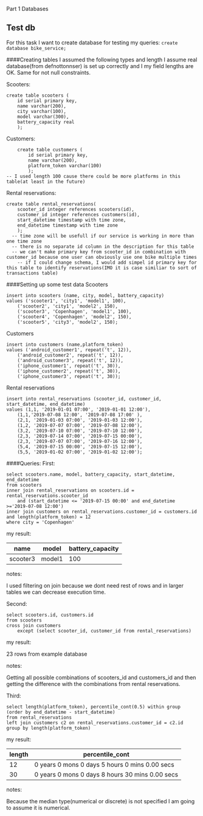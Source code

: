 Part 1 Databases
## Test db
For this task I want to create database for testing my queries:
	`create database bike_service;`

####Creating tables
I assumed the following types and length
I assume real database(from defnottonnser) is set up correctly and I my field lengths are OK.
Same for not null constraints.

Scooters:
```postgresql
create table scooters (
    id serial primary key,
    name varchar(200),
    city varchar(100),
    model varchar(300),
    battery_capacity real
    );
```

Customers:
```postgresql
	create table customers (
		id serial primary key,
		name varchar(200),
		platform_token varchar(100)
		);
-- I used length 100 cause there could be more platforms in this table(at least in the future)
```
Rental reservations:
```postgresql
create table rental_reservations(
	scooter_id integer references scooters(id),
	customer_id integer references customers(id),
	start_datetime timestamp with time zone,
	end_datetime timestamp with time zone
	);
  -- time zone will be usefull if our service is working in more than one time zone
  -- there is no separate id column in the description for this table
  -- we can't make primary key from scooter_id in combination with customer_id because one user can obviously use one bike multiple times
	-- if I could change schema, I would add simpel id primary key for this table to identify reservations(IMO it is case similiar to sort of transactions table)
```
####Setting up some test data
Scooters
```postgresql
insert into scooters (name, city, model, battery_capacity)
values ('scooter1', 'city1', 'model1', 100),
	('scooter2', 'city1', 'model2', 150),
	('scooter3', 'Copenhagen', 'model1', 100),
	('scooter4', 'Copenhagen', 'model2', 150),
	('scooter5', 'city3', 'model2', 150);
```
Customers
```postgresql
insert into customers (name,platform_token)
values ('android_customer1', repeat('t', 12)),
	('android_customer2', repeat('t', 12)),
	('android_customer3', repeat('t', 12)),
	('iphone_customer1', repeat('t', 30)),
	('iphone_customer2', repeat('t', 30)),
	('iphone_customer3', repeat('t', 30));
```
Rental reservations
```postgresql
insert into rental_reservations (scooter_id, customer_id, start_datetime, end_datetime)
values (1,1, '2019-01-01 07:00', '2019-01-01 12:00'),
	(1,1,'2019-07-08 12:00', '2019-07-08 17:00' ),
	(2,1, '2019-01-03 07:00', '2019-01-03 12:00'),
	(1,2, '2019-07-07 07:00', '2019-07-08 12:00'),
	(3,2, '2019-07-10 07:00', '2019-07-10 12:00'),
	(2,3, '2019-07-14 07:00', '2019-07-15 00:00'),
	(2,3, '2019-07-07 07:00', '2019-07-16 12:00'),
	(5,4, '2019-07-15 00:00', '2019-07-15 12:00'),
	(5,5, '2019-01-02 07:00', '2019-01-02 12:00');
```
####Queries:
First:
```postgresql
select scooters.name, model, battery_capacity, start_datetime, end_datetime
from scooters
inner join rental_reservations on scooters.id = rental_reservations.scooter_id
	and (start_datetime <= '2019-07-15 00:00' and end_datetime >='2019-07-08 12:00')
inner join customers on rental_reservations.customer_id = customers.id and length(platform_token) = 12
where city = 'Copenhagen'
```

my result:

|  name  |  model  |  battery_capacity  |
|---|---|---|
|  scooter3  |  model1  |  100  |
notes:

I used filtering on join because we dont need rest of rows and in larger tables we can decrease execution time.

Second:
```postgresql
select scooters.id, customers.id
from scooters
cross join customers
    except (select scooter_id, customer_id from rental_reservations)
```
my result:

23 rows from example database

notes:

Getting all possible combinations of scooters_id and customers_id and then getting the difference with the combinations from rental reservations.

Third:
```postgresql
select length(platform_token), percentile_cont(0.5) within group (order by end_datetime - start_datetime)
from rental_reservations
left join customers c2 on rental_reservations.customer_id = c2.id
group by length(platform_token)
```
my result:

|length|percentile_cont|
| --- | --- |
|12|0 years 0 mons 0 days 5 hours 0 mins 0.00 secs|
|30|0 years 0 mons 0 days 8 hours 30 mins 0.00 secs|


notes:

Because the median type(numerical or discrete) is not specified I am going to assume it is numerical.

